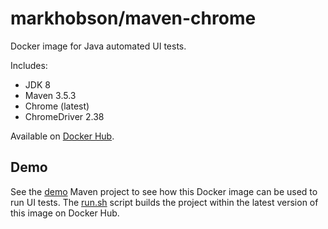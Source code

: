 # markhobson/maven-chrome

Docker image for Java automated UI tests.

Includes:

* JDK 8
* Maven 3.5.3
* Chrome (latest)
* ChromeDriver 2.38

Available on [Docker Hub](https://hub.docker.com/r/markhobson/maven-chrome/).

## Demo

See the [demo](demo) Maven project to see how this Docker image can be used to run UI tests. The [run.sh](demo/run.sh) script builds the project within the latest version of this image on Docker Hub.
